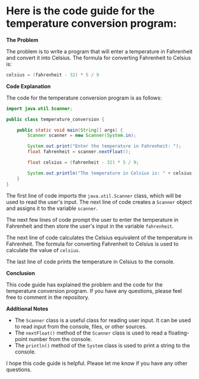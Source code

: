 # Here is the code guide for the temperature conversion program:

**The Problem**

The problem is to write a program that will enter a temperature in Fahrenheit and convert it into Celsius. The formula for converting Fahrenheit to Celsius is:

```java
celsius = (fahrenheit - 32) * 5 / 9
```

**Code Explanation**

The code for the temperature conversion program is as follows:

```java
import java.util.Scanner;

public class temperature_conversion {

    public static void main(String[] args) {
        Scanner scanner = new Scanner(System.in);

        System.out.print("Enter the temperature in Fahrenheit: ");
        float fahrenheit = scanner.nextFloat();

        float celsius = (fahrenheit - 32) * 5 / 9;

        System.out.println("The temperature in Celsius is: " + celsius);
    }
}
```

The first line of code imports the `java.util.Scanner` class, which will be used to read the user's input. The next line of code creates a `Scanner` object and assigns it to the variable `scanner`.

The next few lines of code prompt the user to enter the temperature in Fahrenheit and then store the user's input in the variable `fahrenheit`.

The next line of code calculates the Celsius equivalent of the temperature in Fahrenheit. The formula for converting Fahrenheit to Celsius is used to calculate the value of `celsius`.

The last line of code prints the temperature in Celsius to the console.

**Conclusion**

This code guide has explained the problem and the code for the temperature conversion program. If you have any questions, please feel free to comment in the repository.

**Additional Notes**

* The `Scanner` class is a useful class for reading user input. It can be used to read input from the console, files, or other sources.
* The `nextFloat()` method of the `Scanner` class is used to read a floating-point number from the console.
* The `println()` method of the `System` class is used to print a string to the console.

I hope this code guide is helpful. Please let me know if you have any other questions.